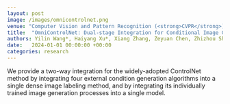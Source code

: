 ```yaml
---
layout: post
image: /images/omnicontrolnet.png
venue: "Computer Vision and Pattern Recognition (<strong>CVPR</strong>), Workshop in Generative Models for Computer Vision"
title:  "OmniControlNet: Dual-stage Integration for Conditional Image Generation"
authors: Yilin Wang*, Haiyang Xu*, Xiang Zhang, Zeyuan Chen, Zhizhou Sha, <strong>Zirui Wang</strong>, Zhuowen Tu
date:   2024-01-01 00:00:00 +00:00
categories: research
---
```

We provide a two-way integration for the widely-adopted ControlNet method by integrating four external condition generation algorithms into a single dense image labeling method, and by integrating its individually trained image generation processes into a single model.